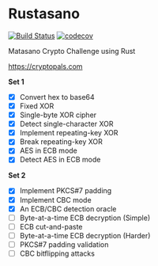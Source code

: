 # Rustasano
[![Build Status](https://travis-ci.com/LesnyRumcajs/rustasano.svg?branch=master)](https://travis-ci.com/LesnyRumcajs/rustasano)
[![codecov](https://codecov.io/gh/LesnyRumcajs/rustasano/branch/master/graph/badge.svg)](https://codecov.io/gh/LesnyRumcajs/rustasano)

Matasano Crypto Challenge using Rust

https://cryptopals.com

**Set 1**
- [x] Convert hex to base64
- [x] Fixed XOR
- [x] Single-byte XOR cipher
- [x] Detect single-character XOR
- [x] Implement repeating-key XOR
- [x] Break repeating-key XOR
- [x] AES in ECB mode
- [x] Detect AES in ECB mode

**Set 2**
- [x] Implement PKCS#7 padding
- [x] Implement CBC mode
- [x] An ECB/CBC detection oracle
- [ ] Byte-at-a-time ECB decryption (Simple)
- [ ] ECB cut-and-paste
- [ ] Byte-at-a-time ECB decryption (Harder)
- [ ] PKCS#7 padding validation
- [ ] CBC bitflipping attacks
